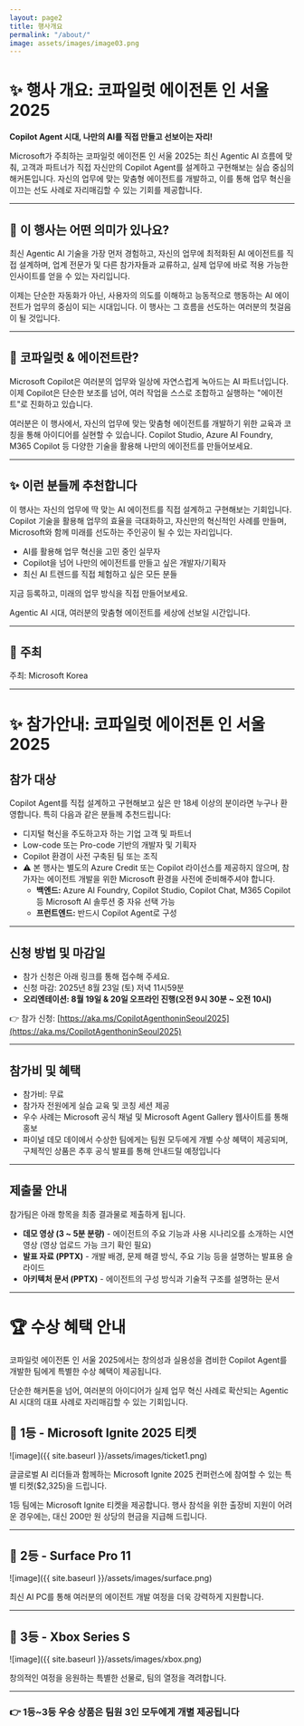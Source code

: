 ```yaml
---
layout: page2
title: 행사개요
permalink: "/about/"
image: assets/images/image03.png
---
```


# ✨ 행사 개요: 코파일럿 에이전톤 인 서울 2025

**Copilot Agent 시대, 나만의 AI를 직접 만들고 선보이는 자리!**

Microsoft가 주최하는 코파일럿 에이전톤 인 서울 2025는 최신 Agentic AI 흐름에 맞춰, 고객과 파트너가 직접 자신만의 Copilot Agent를 설계하고 구현해보는 실습 중심의 해커톤입니다. 자신의 업무에 맞는 맞춤형 에이전트를 개발하고, 이를 통해 업무 혁신을 이끄는 선도 사례로 자리매김할 수 있는 기회를 제공합니다.

---

## 🏁 이 행사는 어떤 의미가 있나요?

최신 Agentic AI 기술을 가장 먼저 경험하고, 자신의 업무에 최적화된 AI 에이전트를 직접 설계하며, 업계 전문가 및 다른 참가자들과 교류하고, 실제 업무에 바로 적용 가능한 인사이트를 얻을 수 있는 자리입니다.

이제는 단순한 자동화가 아닌, 사용자의 의도를 이해하고 능동적으로 행동하는 AI 에이전트가 업무의 중심이 되는 시대입니다. 이 행사는 그 흐름을 선도하는 여러분의 첫걸음이 될 것입니다.

---

## 🧠 코파일럿 & 에이전트란?

Microsoft Copilot은 여러분의 업무와 일상에 자연스럽게 녹아드는 AI 파트너입니다. 이제 Copilot은 단순한 보조를 넘어, 여러 작업을 스스로 조합하고 실행하는 "에이전트"로 진화하고 있습니다.

여러분은 이 행사에서, 자신의 업무에 맞는 맞춤형 에이전트를 개발하기 위한 교육과 코칭을 통해 아이디어를 실현할 수 있습니다. Copilot Studio, Azure AI Foundry, M365 Copilot 등 다양한 기술을 활용해 나만의 에이전트를 만들어보세요.

---

## ✨ 이런 분들께 추천합니다

이 행사는 자신의 업무에 딱 맞는 AI 에이전트를 직접 설계하고 구현해보는 기회입니다. Copilot 기술을 활용해 업무의 효율을 극대화하고, 자신만의 혁신적인 사례를 만들며, Microsoft와 함께 미래를 선도하는 주인공이 될 수 있는 자리입니다.

- AI를 활용해 업무 혁신을 고민 중인 실무자 
- Copilot을 넘어 나만의 에이전트를 만들고 싶은 개발자/기획자
- 최신 AI 트렌드를 직접 체험하고 싶은 모든 분들

지금 등록하고, 미래의 업무 방식을 직접 만들어보세요.

Agentic AI 시대, 여러분의 맞춤형 에이전트를 세상에 선보일 시간입니다.

---

## 🏢 주최

주최: Microsoft Korea

---

# ✨ 참가안내: 코파일럿 에이전톤 인 서울 2025

## 참가 대상

Copilot Agent를 직접 설계하고 구현해보고 싶은 만 18세 이상의 분이라면 누구나 환영합니다. 특히 다음과 같은 분들께 추천드립니다:

- 디지털 혁신을 주도하고자 하는 기업 고객 및 파트너
- Low-code 또는 Pro-code 기반의 개발자 및 기획자
- Copilot 환경이 사전 구축된 팀 또는 조직
- ⚠️ 본 행사는 별도의 Azure Credit 또는 Copilot 라이선스를 제공하지 않으며, 참가자는 에이전트 개발을 위한 Microsoft 환경을 사전에 준비해주셔야 합니다.
    - **백엔드:** Azure AI Foundry, Copilot Studio, Copilot Chat, M365 Copilot 등 Microsoft AI 솔루션 중 자유 선택 가능
    - **프런트엔드:** 반드시 Copilot Agent로 구성

---

## 신청 방법 및 마감일

- 참가 신청은 아래 링크를 통해 접수해 주세요.
- 신청 마감: 2025년 8월 23일 (토) 저녁 11시59분
- **오리엔테이션: 8월 19일 & 20일 오프라인 진행(오전 9시 30분 ~ 오전 10시)**

👉 참가 신청: [https://aka.ms/CopilotAgenthoninSeoul2025](https://aka.ms/CopilotAgenthoninSeoul2025)

---

## 참가비 및 혜택

- 참가비: 무료
- 참가자 전원에게 실습 교육 및 코칭 세션 제공
- 우수 사례는 Microsoft 공식 채널 및 Microsoft Agent Gallery 웹사이트를 통해 홍보
- 파이널 데모 데이에서 수상한 팀에게는 팀원 모두에게 개별 수상 혜택이 제공되며, 구체적인 상품은 추후 공식 발표를 통해 안내드릴 예정입니다

---

## 제출물 안내

참가팀은 아래 항목을 최종 결과물로 제출하게 됩니다. 

- **데모 영상 (3 ~ 5분 분량)** - 에이전트의 주요 기능과 사용 시나리오를 소개하는 시연 영상 (영상 업로드 가능 크기 확인 필요)
- **발표 자료 (PPTX)** - 개발 배경, 문제 해결 방식, 주요 기능 등을 설명하는 발표용 슬라이드
- **아키텍처 문서 (PPTX)** - 에이전트의 구성 방식과 기술적 구조를 설명하는 문서

---

# 🏆 수상 혜택 안내

코파일럿 에이전톤 인 서울 2025에서는 창의성과 실용성을 겸비한 Copilot Agent를 개발한 팀에게 특별한 수상 혜택이 제공됩니다.

단순한 해커톤을 넘어, 여러분의 아이디어가 실제 업무 혁신 사례로 확산되는 Agentic AI 시대의 대표 사례로 자리매김할 수 있는 기회입니다.

## 🥇 1등 - Microsoft Ignite 2025 티켓

![image]({{ site.baseurl }}/assets/images/ticket1.png)


글글로벌 AI 리더들과 함께하는 Microsoft Ignite 2025 컨퍼런스에 참여할 수 있는 특별 티켓($2,325)을 드립니다.

1등 팀에는 Microsoft Ignite 티켓을 제공합니다. 행사 참석을 위한 출장비 지원이 어려운 경우에는, 대신 200만 원 상당의 현금을 지급해 드립니다.

---

## 🥈 2등 - Surface Pro 11

![image]({{ site.baseurl }}/assets/images/surface.png)


최신 AI PC를 통해 여러분의 에이전트 개발 여정을 더욱 강력하게 지원합니다.

---

## 🥉 3등 -  Xbox Series S

![image]({{ site.baseurl }}/assets/images/xbox.png)


창의적인 여정을 응원하는 특별한 선물로, 팀의 열정을 격려합니다.

---

### 👉 1등~3등 우승 상품은 팀원 3인 모두에게 개별 제공됩니다

